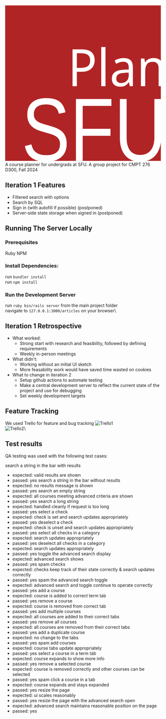 ![PlanSFU](assets/PlanSFU.svg "PlanSFU")\
A course planner for undergrads at SFU. A group project for CMPT 276 D300, Fall 2024

## Iteration 1 Features ##
- Filtered search with options
- Search by SQL
- Sign in (with autofill if possible) (postponed)
- Server-side state storage when signed in (postponed)

## Running The Server Locally ##
### Prerequisites ###
Ruby
NPM

### Install Dependencies: ###
run `bundler install`\
run `npm install`

### Run the Development Server ###
run `ruby bin/rails server` from the main project folder\
navigate to `127.0.0.1:3000/articles` on your browser\

## Iteration 1 Retrospective ##
- What worked:
    - Strong start with research and feasibility, followed by defining requirements
    - Weekly in-person meetings
- What didn't:
    - Working without an initial UI sketch
    - More feasability work would have saved time wasted on cookies
- What to change in iteration 2
    - Setup github actions to automate testing
    - Make a central development server to reflect the current state of the project and use for debugging
    - Set weekly development targets

## Feature Tracking ##
We used Trello for feature and bug tracking
![Trello1](assets/Trello1.png "Trello1")\
![Trello2](assets/Trello2.png "Trello2")\

## Test results ##
QA testing was used with the following test cases:

search a string in the bar with results
- expected: valid results are shown
- passed: yes
search a string in the bar without results
- expected: no results message is shown
- passed: yes
search an empty string
- expected: all courses meeting advanced criteria are shown
- passed: yes
search a long string
- expected: handled cleanly if request is too long
- passed: yes
select a check
- expected: check is set and search updates appropriately
- passed: yes
deselect a check
- expected: check is unset and search updates appropriately
- passed: yes
select all checks in a category
- expected: search updates appropriately
- passed: yes
deselect all checks in a category
- expected: search updates appropriately
- passed: yes
toggle the advanced search display
- expected: advanced search shows
- passed: yes
spam checks
- expected: checks keep track of their state correctly & search updates correctly
- passed: yes
spam the advanced search toggle
- expected: advanced search and toggle continue to operate correctly
- passed: yes
add a course
- expected: course is added to correct term tab
- passed: yes
remove a course
- expected: course is removed from correct tab
- passed: yes
add multiple courses
- expected: all courses are added to their correct tabs
- passed: yes
remove all courses
- expected: all courses are removed from their correct tabs
- passed: yes
add a duplicate course
- expected: no change to the tabs
- passed: yes
spam add courses
- expected: course tabs update appropriately
- passed: yes
select a course in a term tab
- expected: course expands to show more info
- passed: yes
remove a selected course
- expected: course is removed correctly and other courses can be selected
- passed: yes
spam click a course in a tab
- expected: course expands and stays expanded
- passed: yes
resize the page
- expected: ui scales reasonably
- passed: yes
resize the page with the advanced search open
- expected: advanced search maintains reasonable position on the page
- passed: yes